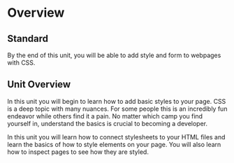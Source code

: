# Overview

## Standard

By the end of this unit, you will be able to add style and form to webpages with CSS.

## Unit Overview

In this unit you will begin to learn how to add basic styles to your page. CSS is a deep topic with many nuances. For some people this is an incredibly fun endeavor while others find it a pain. No matter which camp you find yourself in, understand the basics is crucial to becoming a developer.

In this unit you will learn how to connect stylesheets to your HTML files and learn the basics of how to style elements on your page. You will also learn how to inspect pages to see how they are styled.
